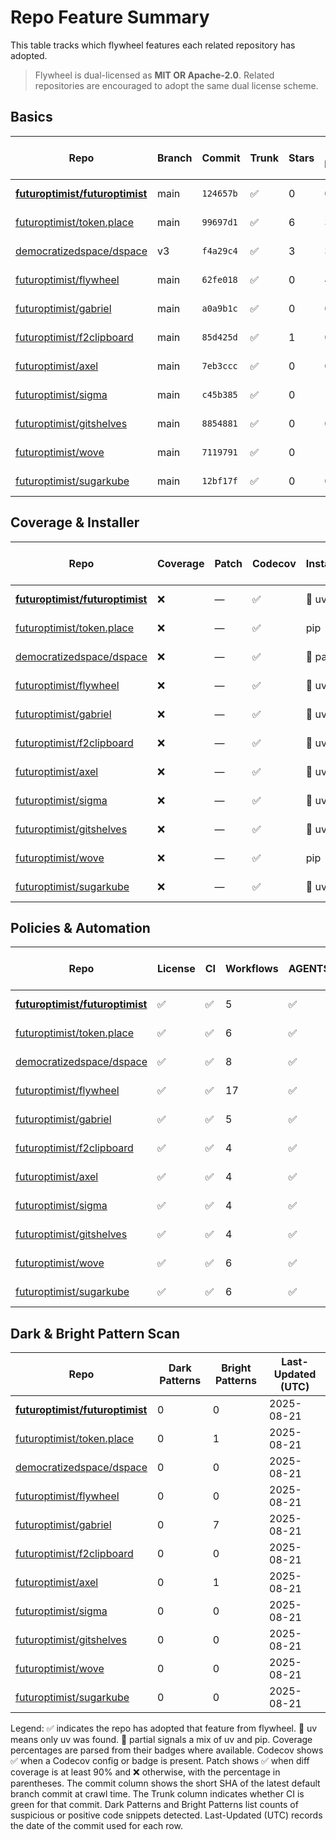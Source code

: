 # Repo Feature Summary

This table tracks which flywheel features each related repository has adopted.

> Flywheel is dual-licensed as **MIT OR Apache-2.0**. Related repositories are
> encouraged to adopt the same dual license scheme.

<!-- spellchecker: disable -->
## Basics
| Repo | Branch | Commit | Trunk | Stars | Open Issues | Last-Updated (UTC) |
| ---- | ------ | ------ | ----- | ----- | ----------- | ----------------- |
| **[futuroptimist/futuroptimist](https://github.com/futuroptimist/futuroptimist)** | main | `124657b` | ✅ | 0 | 0 | 2025-08-21 |
| [futuroptimist/token.place](https://github.com/futuroptimist/token.place) | main | `99697d1` | ✅ | 6 | 3 | 2025-08-21 |
| [democratizedspace/dspace](https://github.com/democratizedspace/dspace) | v3 | `f4a29c4` | ✅ | 3 | 37 | 2025-08-21 |
| [futuroptimist/flywheel](https://github.com/futuroptimist/flywheel) | main | `62fe018` | ✅ | 0 | 4 | 2025-08-21 |
| [futuroptimist/gabriel](https://github.com/futuroptimist/gabriel) | main | `a0a9b1c` | ✅ | 0 | 0 | 2025-08-21 |
| [futuroptimist/f2clipboard](https://github.com/futuroptimist/f2clipboard) | main | `85d425d` | ✅ | 1 | 0 | 2025-08-21 |
| [futuroptimist/axel](https://github.com/futuroptimist/axel) | main | `7eb3ccc` | ✅ | 0 | 0 | 2025-08-21 |
| [futuroptimist/sigma](https://github.com/futuroptimist/sigma) | main | `c45b385` | ✅ | 0 | 1 | 2025-08-21 |
| [futuroptimist/gitshelves](https://github.com/futuroptimist/gitshelves) | main | `8854881` | ✅ | 0 | 0 | 2025-08-21 |
| [futuroptimist/wove](https://github.com/futuroptimist/wove) | main | `7119791` | ✅ | 0 | 1 | 2025-08-21 |
| [futuroptimist/sugarkube](https://github.com/futuroptimist/sugarkube) | main | `12bf17f` | ✅ | 0 | 0 | 2025-08-21 |

## Coverage & Installer
| Repo | Coverage | Patch | Codecov | Installer | Last-Updated (UTC) |
| ---- | -------- | ----- | ------- | --------- | ----------------- |
| **[futuroptimist/futuroptimist](https://github.com/futuroptimist/futuroptimist)** | ❌ | — | ✅ | 🚀 uv | 2025-08-21 |
| [futuroptimist/token.place](https://github.com/futuroptimist/token.place) | ❌ | — | ✅ | pip | 2025-08-21 |
| [democratizedspace/dspace](https://github.com/democratizedspace/dspace) | ❌ | — | ✅ | 🔶 partial | 2025-08-21 |
| [futuroptimist/flywheel](https://github.com/futuroptimist/flywheel) | ❌ | — | ✅ | 🚀 uv | 2025-08-21 |
| [futuroptimist/gabriel](https://github.com/futuroptimist/gabriel) | ❌ | — | ✅ | 🚀 uv | 2025-08-21 |
| [futuroptimist/f2clipboard](https://github.com/futuroptimist/f2clipboard) | ❌ | — | ✅ | 🚀 uv | 2025-08-21 |
| [futuroptimist/axel](https://github.com/futuroptimist/axel) | ❌ | — | ✅ | 🚀 uv | 2025-08-21 |
| [futuroptimist/sigma](https://github.com/futuroptimist/sigma) | ❌ | — | ✅ | 🚀 uv | 2025-08-21 |
| [futuroptimist/gitshelves](https://github.com/futuroptimist/gitshelves) | ❌ | — | ✅ | 🚀 uv | 2025-08-21 |
| [futuroptimist/wove](https://github.com/futuroptimist/wove) | ❌ | — | ✅ | pip | 2025-08-21 |
| [futuroptimist/sugarkube](https://github.com/futuroptimist/sugarkube) | ❌ | — | ✅ | 🚀 uv | 2025-08-21 |

## Policies & Automation
| Repo | License | CI | Workflows | AGENTS.md | Code of Conduct | Contributing | Pre-commit | Last-Updated (UTC) |
| ---- | ------- | -- | --------- | --------- | --------------- | ------------ | ---------- | ----------------- |
| **[futuroptimist/futuroptimist](https://github.com/futuroptimist/futuroptimist)** | ✅ | ✅ | 5 | ✅ | ✅ | ✅ | ✅ | 2025-08-21 |
| [futuroptimist/token.place](https://github.com/futuroptimist/token.place) | ✅ | ✅ | 6 | ✅ | ✅ | ✅ | ✅ | 2025-08-21 |
| [democratizedspace/dspace](https://github.com/democratizedspace/dspace) | ✅ | ✅ | 8 | ✅ | ✅ | ✅ | ✅ | 2025-08-21 |
| [futuroptimist/flywheel](https://github.com/futuroptimist/flywheel) | ✅ | ✅ | 17 | ✅ | ✅ | ✅ | ✅ | 2025-08-21 |
| [futuroptimist/gabriel](https://github.com/futuroptimist/gabriel) | ✅ | ✅ | 5 | ✅ | ✅ | ✅ | ✅ | 2025-08-21 |
| [futuroptimist/f2clipboard](https://github.com/futuroptimist/f2clipboard) | ✅ | ✅ | 4 | ✅ | ✅ | ✅ | ✅ | 2025-08-21 |
| [futuroptimist/axel](https://github.com/futuroptimist/axel) | ✅ | ✅ | 4 | ✅ | ✅ | ✅ | ✅ | 2025-08-21 |
| [futuroptimist/sigma](https://github.com/futuroptimist/sigma) | ✅ | ✅ | 4 | ✅ | ✅ | ✅ | ✅ | 2025-08-21 |
| [futuroptimist/gitshelves](https://github.com/futuroptimist/gitshelves) | ✅ | ✅ | 4 | ✅ | ❌ | ❌ | ❌ | 2025-08-21 |
| [futuroptimist/wove](https://github.com/futuroptimist/wove) | ✅ | ✅ | 6 | ✅ | ✅ | ✅ | ✅ | 2025-08-21 |
| [futuroptimist/sugarkube](https://github.com/futuroptimist/sugarkube) | ✅ | ✅ | 6 | ✅ | ✅ | ✅ | ✅ | 2025-08-21 |

## Dark & Bright Pattern Scan
| Repo | Dark Patterns | Bright Patterns | Last-Updated (UTC) |
| ---- | ------------- | --------------- | ----------------- |
| **[futuroptimist/futuroptimist](https://github.com/futuroptimist/futuroptimist)** | 0 | 0 | 2025-08-21 |
| [futuroptimist/token.place](https://github.com/futuroptimist/token.place) | 0 | 1 | 2025-08-21 |
| [democratizedspace/dspace](https://github.com/democratizedspace/dspace) | 0 | 0 | 2025-08-21 |
| [futuroptimist/flywheel](https://github.com/futuroptimist/flywheel) | 0 | 0 | 2025-08-21 |
| [futuroptimist/gabriel](https://github.com/futuroptimist/gabriel) | 0 | 7 | 2025-08-21 |
| [futuroptimist/f2clipboard](https://github.com/futuroptimist/f2clipboard) | 0 | 0 | 2025-08-21 |
| [futuroptimist/axel](https://github.com/futuroptimist/axel) | 0 | 1 | 2025-08-21 |
| [futuroptimist/sigma](https://github.com/futuroptimist/sigma) | 0 | 0 | 2025-08-21 |
| [futuroptimist/gitshelves](https://github.com/futuroptimist/gitshelves) | 0 | 0 | 2025-08-21 |
| [futuroptimist/wove](https://github.com/futuroptimist/wove) | 0 | 0 | 2025-08-21 |
| [futuroptimist/sugarkube](https://github.com/futuroptimist/sugarkube) | 0 | 0 | 2025-08-21 |

Legend: ✅ indicates the repo has adopted that feature from flywheel. 🚀 uv means only uv was found. 🔶 partial signals a mix of uv and pip.
Coverage percentages are parsed from their badges where available. Codecov shows ✅ when a Codecov config or badge is present. Patch shows ✅ when diff coverage is at least 90% and ❌ otherwise, with the percentage in parentheses.
The commit column shows the short SHA of the latest default branch commit at crawl time. The Trunk column indicates whether CI is green for that commit. Dark Patterns and Bright Patterns list counts of suspicious or positive code snippets detected.
Last-Updated (UTC) records the date of the commit used for each row.
